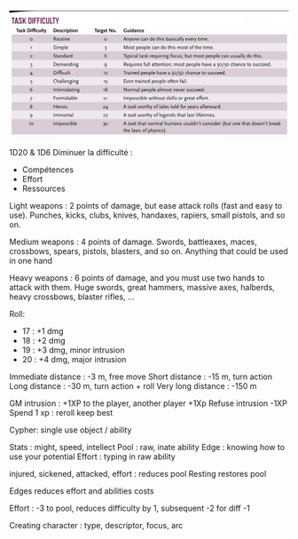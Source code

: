 ![image](.attachments/d9f301dbb1eaae81c14d619e77a065dbd168ebb5.jpeg) 

1D20 & 1D6
Diminuer la difficulté : 
- Compétences
- Effort
- Ressources

Light weapons : 2 points of damage, but ease attack rolls (fast and easy to use). 
Punches, kicks, clubs, knives, handaxes, rapiers, small pistols, and so on. 

Medium weapons : 4 points of damage. 
Swords, battleaxes, maces, crossbows, spears, pistols, blasters, and so on. Anything that could be used in one hand 

Heavy weapons : 6 points of damage, and you must use two hands to attack with them. 
Huge swords, great hammers, massive axes, halberds, heavy crossbows, blaster rifles, ...

Roll:
- 17 : +1 dmg
- 18 : +2 dmg
- 19 : +3 dmg, minor intrusion
- 20 : +4 dmg, major intrusion

Immediate distance : -3 m, free move
Short distance : -15 m, turn action 
Long distance : -30 m, turn action + roll
Very long distance : -150 m

GM intrusion : +1XP to the player, another player +1Xp
Refuse intrusion -1XP
Spend 1 xp : reroll keep best

Cypher: single use object / ability

Stats : might, speed, intellect
Pool : raw, inate ability
Edge : knowing how to use your potential
Effort : typing in raw ability

injured, sickened, attacked, effort : reduces pool
Resting restores pool

Edges reduces effort and abilities costs

Effort : -3 to pool, reduces difficulty by 1, subsequent -2 for diff -1

Creating character : type, descriptor, focus, arc


